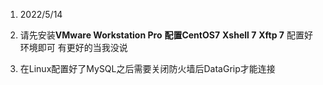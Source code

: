 1. 2022/5/14
2. 请先安装**VMware Workstation Pro**
           **配置CentOS7**
           **Xshell 7**
           **Xftp 7**
    配置好环境即可 有更好的当我没说

3. 在Linux配置好了MySQL之后需要关闭防火墙后DataGrip才能连接